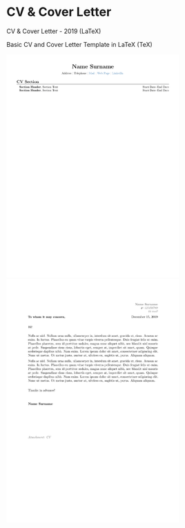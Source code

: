 # CV & Cover Letter
<p>CV & Cover Letter - 2019 (LaTeX)</p>
<p>Basic CV and Cover Letter Template in LaTeX (TeX)</p>
<div class="row">
  <div class="column">
    <img src="CVTemplate.png" width="400">
  </div>
  <div class="column">
    <img src="CoverLetterTemplate.png" width="400">
  </div>
</div>
